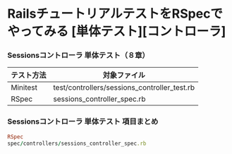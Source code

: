 # RailsチュートリアルテストをRSpecでやってみる [単体テスト][コントローラ]

### Sessionsコントローラ 単体テスト（８章）

テスト方法  | 対象ファイル
--|---|
Minitest  | test/controllers/sessions_controller_test.rb
RSpec  | sessions_controller_spec.rb


### Sessionsコントローラ 単体テスト 項目まとめ


```ruby
RSpec
spec/controllers/sessions_controller_spec.rb



```
